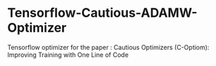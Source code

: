 # Tensorflow-Cautious-ADAMW-Optimizer
Tensorflow optimizer for the paper : Cautious Optimizers (C-Optiom): Improving Training with One Line of Code
